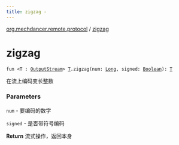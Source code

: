 ```yaml
---
title: zigzag - 
---
```


[org.mechdancer.remote.protocol](index.html) / [zigzag](./zigzag.html)

# zigzag

`fun <T : `[`OutputStream`](http://docs.oracle.com/javase/6/docs/api/java/io/OutputStream.html)`> `[`T`](zigzag.html#T)`.zigzag(num: `[`Long`](https://kotlinlang.org/api/latest/jvm/stdlib/kotlin/-long/index.html)`, signed: `[`Boolean`](https://kotlinlang.org/api/latest/jvm/stdlib/kotlin/-boolean/index.html)`): `[`T`](zigzag.html#T)

在流上编码变长整数

### Parameters

`num` - 要编码的数字

`signed` - 是否带符号编码

**Return**
流式操作，返回本身


